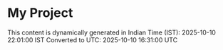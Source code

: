 # My Project

This content is dynamically generated in Indian Time (IST): 2025-10-10 22:01:00 IST
Converted to UTC: 2025-10-10 16:31:00 UTC
